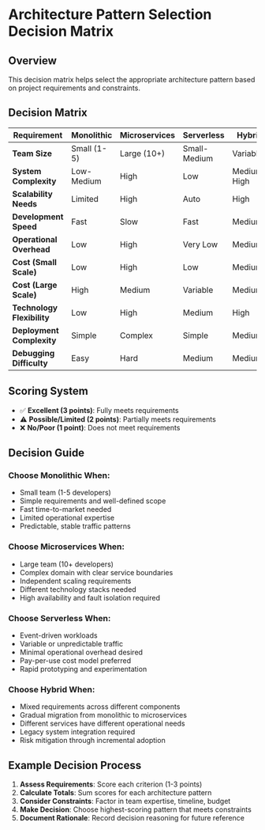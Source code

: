 # Architecture Pattern Selection Decision Matrix

## Overview
This decision matrix helps select the appropriate architecture pattern based on project requirements and constraints.

## Decision Matrix

| Requirement | Monolithic | Microservices | Serverless | Hybrid |
|-------------|------------|---------------|------------|--------|
| **Team Size** | Small (1-5) | Large (10+) | Small-Medium | Variable |
| **System Complexity** | Low-Medium | High | Low | Medium-High |
| **Scalability Needs** | Limited | High | Auto | High |
| **Development Speed** | Fast | Slow | Fast | Medium |
| **Operational Overhead** | Low | High | Very Low | Medium |
| **Cost (Small Scale)** | Low | High | Low | Medium |
| **Cost (Large Scale)** | High | Medium | Variable | Medium |
| **Technology Flexibility** | Low | High | Medium | High |
| **Deployment Complexity** | Simple | Complex | Simple | Medium |
| **Debugging Difficulty** | Easy | Hard | Medium | Medium |

## Scoring System
- ✅ **Excellent (3 points)**: Fully meets requirements
- ⚠️ **Possible/Limited (2 points)**: Partially meets requirements  
- ❌ **No/Poor (1 point)**: Does not meet requirements

## Decision Guide

### Choose Monolithic When:
- Small team (1-5 developers)
- Simple requirements and well-defined scope
- Fast time-to-market needed
- Limited operational expertise
- Predictable, stable traffic patterns

### Choose Microservices When:
- Large team (10+ developers)
- Complex domain with clear service boundaries
- Independent scaling requirements
- Different technology stacks needed
- High availability and fault isolation required

### Choose Serverless When:
- Event-driven workloads
- Variable or unpredictable traffic
- Minimal operational overhead desired
- Pay-per-use cost model preferred
- Rapid prototyping and experimentation

### Choose Hybrid When:
- Mixed requirements across different components
- Gradual migration from monolithic to microservices
- Different services have different operational needs
- Legacy system integration required
- Risk mitigation through incremental adoption

## Example Decision Process

1. **Assess Requirements**: Score each criterion (1-3 points)
2. **Calculate Totals**: Sum scores for each architecture pattern
3. **Consider Constraints**: Factor in team expertise, timeline, budget
4. **Make Decision**: Choose highest-scoring pattern that meets constraints
5. **Document Rationale**: Record decision reasoning for future reference
